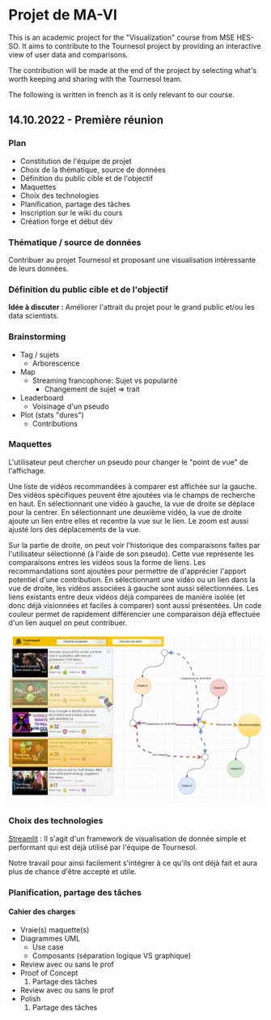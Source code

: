 # Projet de MA-VI

This is an academic project for the "Visualization" course from MSE HES-SO.
It aims to contribute to the Tournesol project by providing an interactive view
of user data and comparisons.

The contribution will be made at the end of the project by selecting what's
worth keeping and sharing with the Tournesol team.

The following is written in french as it is only relevant to our course.

## 14.10.2022 - Première réunion

### Plan

- Constitution de l'équipe de projet
- Choix de la thématique, source de données
- Définition du public cible et de l'objectif
- Maquettes
- Choix des technologies
- Planification, partage des tâches
- Inscription sur le wiki du cours
- Création forge et début dév

### Thématique / source de données

Contribuer au projet Tournesol et proposant une visualisation intéressante de leurs données.

### Définition du public cible et de l'objectif

**Idée à discuter :** Améliorer l'attrait du projet pour le grand public et/ou les data scientists.

### Brainstorming

- Tag / sujets
  - Arborescence
- Map
  - Streaming francophone: Sujet vs popularité
    - Changement de sujet => trait
- Leaderboard
  - Voisinage d'un pseudo
- Plot (stats "dures")
  - Contributions

### Maquettes

L'utilisateur peut chercher un pseudo pour changer le "point de vue" de l'affichage.

Une liste de vidéos recommandées à comparer est affichée sur la gauche. Des vidéos spécifiques peuvent être ajoutées via le champs de recherche en haut. En sélectionnant une vidéo à gauche, la vue de droite se déplace pour la centrer. En sélectionnant une deuxième vidéo, la vue de droite ajoute un lien entre elles et recentre la vue sur le lien. Le zoom est aussi ajusté lors des déplacements de la vue.

Sur la partie de droite, on peut voir l'historique des comparaisons faites par l'utilisateur sélectionné (à l'aide de son pseudo). Cette vue représente les comparaisons entres les vidéos sous la forme de liens. Les recommandations sont ajoutées pour permettre de d'apprécier l'apport potentiel d'une contribution. En sélectionnant une vidéo ou un lien dans la vue de droite, les vidéos associées à gauche sont aussi sélectionnées. Les liens existants entre deux vidéos déjà comparées de manière isolée (et donc déjà visionnées et faciles à comparer) sont aussi présentées. Un code couleur permet de rapidement différencier une comparaison déjà effectuée d'un lien auquel on peut contribuer.

![image-20221014152346014](images/mockup-draft.png)

### Choix des technologies

[Streamlit](https://streamlit.io/) : Il s'agit d'un framework de visualisation de donnée simple et performant qui est déjà utilisé par l'équipe de Tournesol.

Notre travail pour ainsi facilement s'intégrer à ce qu'ils ont déjà fait et aura plus de chance d'être accepté et utile.

### Planification, partage des tâches

#### Cahier des charges

- Vraie(s) maquette(s)
- Diagrammes UML
  - Use case
  - Composants (séparation logique VS graphique)
- Review avec ou sans le prof
- Proof of Concept
  1. Partage des tâches
- Review avec ou sans le prof
- Polish
  1. Partage des tâches